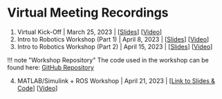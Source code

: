 # Virtual Meeting Recordings

1. Virtual Kick-Off   |   March 25, 2023   |   [[Slides](https://drive.google.com/file/d/13L_UUBkJnAGtHjxp9rqld_Ofnt0orgXg/view?usp=sharing)] [[Video](https://youtu.be/gbGAezDaYk4)]
2. Intro to Robotics Workshop (Part 1)   |   April 8, 2023   |   [[Slides](https://drive.google.com/file/d/17SVKHYQSAqRou2S5Pxwyt4-9jQJr0Ukn/view?usp=share_link)] [[Video](https://youtu.be/CdYjaDI_ORQ)]
3. Intro to Robotics Workshop (Part 2)  |   April 15, 2023   |   [[Slides](https://drive.google.com/file/d/1AXLnYqAxEu8j4qofcm40BPND3LagT2fJ/view?usp=share_link)] [[Video](https://youtu.be/zKF9jSyo_bo)]

!!! note "Workshop Repository"
    The code used in the workshop can be found here: [GitHub Repository](https://github.com/PARC-Robotics/intro-to-robotics-workshops)

4. MATLAB/Simulink + ROS Workshop   |   April 21, 2023   |   [[Link to Slides & Code](https://drive.google.com/file/d/1XdG9SiRBpX3B-VQUStxhmIL4D7rwFJ-Y/view?usp=sharing)] [[Video](https://youtu.be/5W13vnHATT4)]